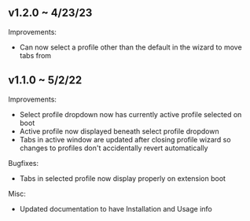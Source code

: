 ## v1.2.0 ~ 4/23/23
Improvements:
* Can now select a profile other than the default in the wizard to move tabs from

## v1.1.0 ~ 5/2/22
Improvements:
* Select profile dropdown now has currently active profile selected on boot
* Active profile now displayed beneath select profile dropdown
* Tabs in active window are updated after closing profile wizard so changes to profiles don't accidentally revert automatically

Bugfixes:
* Tabs in selected profile now display properly on extension boot

Misc:
* Updated documentation to have Installation and Usage info
